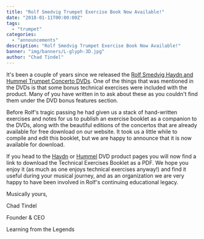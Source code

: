 ```yaml
---
title: "Rolf Smedvig Trumpet Exercise Book Now Available!"
date: "2018-01-11T00:00:00Z"
tags:
  - "trumpet"
categories:
  - "announcements"
description: "Rolf Smedvig Trumpet Exercise Book Now Available!"
banner: "img/banners/L-glyph-3D.jpg"
author: "Chad Tindel"
---
```


It's been a couple of years since we released the [Rolf Smedvig Haydn and Hummel Trumpet Concerto DVDs](/instruments/trumpet).  One of the things that was mentioned in the DVDs is that some bonus technical exercises were included with the product.  Many of you have written in to ask about these as you couldn't find them under the DVD bonus features section.

Before Rolf's tragic passing he had given us a stack of hand-written exercises and notes for us to publish an exercise booklet as a companion to the DVDs, along with the beautiful editions of the concertos that are already available for free download on our website.  It took us a little while to compile and edit this booklet, but we are happy to announce that it is now available for download.

If you head to the [Haydn](/instruments/trumpet/haydn) or [Hummel](instruments/trumpet/hummel) DVD product pages you will now find a link to download the Technical Exercises Booklet as a PDF.  We hope you enjoy it (as much as one enjoys technical exercises anyway!) and find it useful during your musical journey, and as an organization we are very happy to have been involved in Rolf's continuing educational legacy.

Musically yours,

Chad Tindel

Founder & CEO

Learning from the Legends
